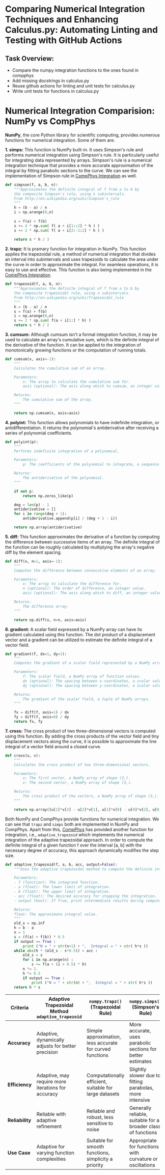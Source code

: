 # Comparing Numerical Integration Techniques and Enhancing Calculus.py: Automating Linting and Testing with GitHub Actions

## Task Overview:
- Compare the numpy integration functions to the ones found in compphys
- Add missing docstrings in calculus.py
- Reuse github actions for linting and unit tests for calculus.py
- Write unit tests for functions in calculus.py

# Numerical Integration Comparision:  NumPy vs CompPhys

**NumPy**, the core Python library for scientific computing, provides numerous functions for numerical integration. Some of them are:

**1. simps:** This function is NumPy built-in. It uses Simpson's rule and  performs numerical integration using Simpson's rule. It is particularly useful for integrating data represented by arrays. Simpson's rule is a numerical integration technique that provides a more accurate approximation of the integral by fitting parabolic sections to the curve. We can see the implementation of Simpson rule in [CompPhys Integration](https://github.com/ubsuny/CompPhys/blob/main/Calculus/integrals.py) as well. 
```python
def simpson(f, a, b, n):
    """Approximates the definite integral of f from a to b by
    the composite Simpson's rule, using n subintervals.
    From http://en.wikipedia.org/wiki/Simpson's_rule
    """
    h = (b - a) / n
    i = np.arange(0,n)
    
    s = f(a) + f(b) 
    s += 4 * np.sum( f( a + i[1::2] * h ) )
    s += 2 * np.sum( f( a + i[2:-1:2] * h ) )
    
    return s * h / 3
```

**2. trapz:** It is pramary function for integration in NumPy. This function applies the trapezoidal rule, a method of numerical integration that divides an interval into subintervals and uses trapezoids to calculate the area under the curve in order to approximate the integral. For seamless operations, it is easy to use and effective. This function is also being implemented in the [CompPhys Integration](https://github.com/ubsuny/CompPhys/blob/main/Calculus/integrals.py).
```python
def trapezoid(f, a, b, n):
    """Approximates the definite integral of f from a to b by
    the composite trapezoidal rule, using n subintervals.
    From http://en.wikipedia.org/wiki/Trapezoidal_rule
    """
    h = (b - a) / n
    s = f(a) + f(b)
    i = np.arange(0,n)
    s += 2 * np.sum( f(a + i[1:] * h) )
    return s * h / 2
```

**3. cumsum:** Although cumsum isn't a formal integration function, it may be used to calculate an array's cumulative sum, which is the definite integral of the derivative of the function. It can be applied to the integration of monotonically growing functions or the computation of running totals.
```python
def cumsum(x, axis=-1):
    """
    Calculates the cumulative sum of an array.

    Parameters:
        x: The array to calculate the cumulative sum for.
        axis (optional): The axis along which to cumsum, an integer value.

    Returns:
        The cumulative sum of the array.
    """

    return np.cumsum(x, axis=axis)
```
 
**4. polyint:** This function allows polynomials to have indefinite integration, or antidifferentiation. It returns the polynomial's antiderivative after receiving a series of polynomial coefficients. 
```python
def polyint(p):
    """
    Performs indefinite integration of a polynomial.

    Parameters:
        p: The coefficients of the polynomial to integrate, a sequence of values.

    Returns:
        The antiderivative of the polynomial.
    """

    if not p:
        return np.zeros_like(p)

    deg = len(p) - 1
    antiderivative = []
    for i in range(deg + 1):
        antiderivative.append(p[i] / (deg + 1 - i))

    return np.array(antiderivative)
```
**5. diff:** This function approximates the derivative of a function by computing the difference between successive items of an array. The definite integral of the function can be roughly calculated by multiplying the array's negative diff by the element spacing.
```python
def diff(x, n=1, axis=-1):
    """
    Computes the difference between consecutive elements of an array.

    Parameters:
        x: The array to calculate the difference for.
        n (optional): The order of difference, an integer value.
        axis (optional): The axis along which to diff, an integer value.

    Returns:
        The difference array.
    """

    return np.diff(x, n=n, axis=axis)
```

**6. gradient:** A scalar field expressed by a NumPy array can have its gradient calculated using this function. The dot product of a displacement vector and a gradient can be utilized to estimate the definite integral of a vector field.
```python
def gradient(f, dx=1, dy=1):
    """
    Computes the gradient of a scalar field represented by a NumPy array.

    Parameters:
        f: The scalar field, a NumPy array of function values.
        dx (optional): The spacing between x-coordinates, a scalar value.
        dy (optional): The spacing between y-coordinates, a scalar value.

    Returns:
        The gradient of the scalar field, a tuple of NumPy arrays.
    """

    fx = diff(f, axis=1) / dx
    fy = diff(f, axis=0) / dy
    return fx, fy
```

**7. cross:** The cross product of two three-dimensional vectors is computed using this function. By adding the cross products of the vector field and tiny displacement vectors along the curve, it is possible to approximate the line integral of a vector field around a closed curve.
```python
def cross(u, v):
    """
    Calculates the cross product of two three-dimensional vectors.

    Parameters:
        u: The first vector, a NumPy array of shape (3,).
        v: The second vector, a NumPy array of shape (3,).

    Returns:
        The cross product of the vectors, a NumPy array of shape (3,).
    """

    return np.array([u[1]*v[2] - u[2]*v[1], u[2]*v[0] - u[0]*v[2], u[0]*v[1] - u[1]*v[0]])

```
Both NumPy and CompPhys provide functions for numerical integration. We can see that `trapz` and `simps` both are implemented in NumPy and CompPhys. Apart from this, [CompPhys](https://github.com/ubsuny/CompPhys/blob/main/Calculus/integrals.py) has provided another function for integration, i.e., `adaptive_trapezoid` which implements the numerical integration of the adaptive trapezoidal approach. In order to compute the definite integral of a given function f over the interval [a, b] with the necessary degree of accuracy, this approach dynamically modifies the step size.
```python
def adaptive_trapezoid(f, a, b, acc, output=False):
    """Uses the adaptive trapezoidal method to compute the definite integral of the given function.

    Parameters:
    - f (function): The integrand function.
    - a (float): The lower limit of integration.
    - b (float): The upper limit of integration.
    - acc (float): The desired accuracy for stopping the integration.
    - output (bool): If True, print intermediate results during computation.

    Returns:
    float: The approximate integral value.
    """
    old_s = np.inf
    h = b - a
    n = 1
    s = (f(a) + f(b)) * 0.5
    if output == True : 
        print ("N = " + str(n+1) + ",  Integral = " + str( h*s ))
    while abs(h * (old_s - s*0.5)) > acc :
        old_s = s
        for i in np.arange(n) :
            s += f(a + (i + 0.5) * h)
        n *= 2.
        h *= 0.5
        if output == True :
            print ("N = " + str(n) + ",  Integral = " + str( h*s ))
    return h * s
```
| Criteria               | Adaptive Trapezoidal Method `adaptive_trapezoid`                     | `numpy.trapz()` (Trapezoidal Rule)                     | `numpy.simps()` (Simpson's Rule)                          |
|------------------------|--------------------------------------------------|--------------------------------------------------------|-----------------------------------------------------------|
| **Accuracy**           | Adaptive, dynamically adjusts for better precision | Simple approximation, less accurate for curved functions | More accurate, uses parabolic sections for better estimates |
| **Efficiency**         | Adaptive, may require more iterations for accuracy | Computationally efficient, suitable for large datasets  | Slightly slower due to fitting parabolas, more intensive   |
| **Reliability**        | Reliable with adaptive refinement                | Reliable and robust, less sensitive to noise            | Generally reliable, suitable for a broader class of functions |
| **Use Case**           | Adaptive for varying function complexities        | Suitable for smooth functions, simplicity a priority    | Appropriate for functions with curvature or oscillations    |



